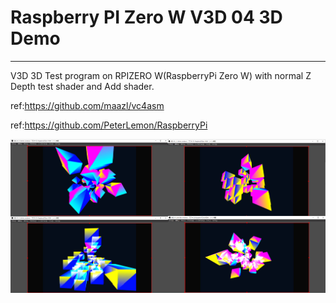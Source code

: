 # Raspberry PI Zero W V3D 04 3D Demo
----

V3D 3D Test program on RPIZERO W(RaspberryPi Zero W) with normal Z Depth test shader and Add shader.

ref:https://github.com/maazl/vc4asm

ref:https://github.com/PeterLemon/RaspberryPi


![picture](https://github.com/kumaashi/RaspberryPI/blob/master/image/rpizero_v3d_04.png "Raspberry Pi Zero W V3D Demo")

